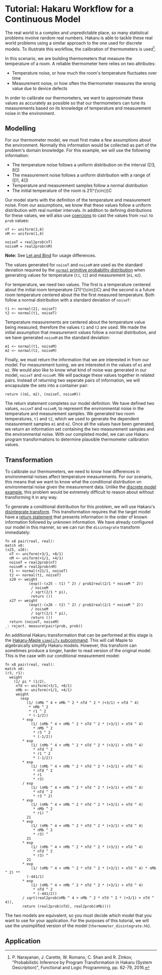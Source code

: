 # Tutorial: Hakaru Workflow for a Continuous Model #

The real world is a complex and unpredictable place, so many statistical problems involve random real numbers. Hakaru is able to tackle
these real world problems using a similar approach to the one used for discrete models. To illustrate this workflow, the calibration of
thermometers is used[^1].

In this scenario, we are building thermometers that measure the temperature of a room. A reliable thermometer here relies on two
attributes:

- Temperature noise, or how much the room's temperature fluctuates over time
- Measurement noise, or how often the thermometer measures the wrong value due to device defects

In order to calibrate our thermometers, we want to approximate these values as accurately as possible so that our thermometers can 
tune its measurements based on its knowledge of temperature and measurement noise in the environment. 

## Modelling ##

For our thermometer model, we must first make a few assumptions about the environment. Normally this information would be collected as
part of the problem's domain knowledge. For this example, we will use the following information:

- The temperature noise follows a uniform distribution on the interval \([\)3, 8\(]\)
- The measurement noise follows a uniform distribution with a range of \([\)1, 4\(]\)
- Temperature and measurement samples follow a normal distribution
- The initial temperature of the room is 21\(^{\circ}\)C

Our model starts with the definition of the temperature and measurement noise. From our assumptions, we know that these values follow
a uniform distribution with real number intervals. In addition to defining distributions for these values, we will also use 
[coercions](../lang/coercions.md) to cast the values from `real` to `prob` values:

````nohighlight
nT <~ uniform(3,8)
nM <~ uniform(1,4)

noiseT = real2prob(nT)
noiseM = real2prob(nM)
````

**Note:** See [Let and Bind](../lang/letbind.md) for usage differences.

The values generated for `noiseT` and `noiseM` are used as the standard deviation required by the [`normal` primitive probability 
distribution](../lang/rand.md) when generating values for temperature (`t1`, `t2`) and measurement (`m1`, `m2`).

For temperature, we need two values. The first is a temperature centered about the initial room temperature (21\(^{\circ}\)C) and the 
second is a future room temperature centered about the the first measured temperature. Both follow a normal distribution with a 
standard deviation of `noiseT`: 

````nohighlight
t1 <~ normal(21, noiseT)
t2 <~ normal(t1, noiseT)
````

Temperature measurements are centered about the temperature value being measured, therefore the values `t1` and `t2` are used. 
We made the initial assumption that measurement values follow a normal distribution, and we have generated `noiseM` as the standard
deviation:

````nohighlight
m1 <~ normal(t1, noiseM)
m2 <~ normal(t2, noiseM)
````

Finally, we must return the information that we are interested in from our model. For measurement tuning, we are interested in the 
values of `m1` and `m2`. We would also like to know what kind of noise was generated in our model, `noiseT` and `noiseM`. We will
package these values together in related pairs. Instead of returning two seperate pairs of information, we will encapsulate the sets
into a container pair:

````nohighlight
return ((m1, m2), (noiseT, noiseM))
````

The return statement completes our model definition. We have defined two values, `noiseT` and `noiseM`, to represent the environmental
noise in the temperature and measurement samples. We generated two room temperatures, `t1` and `t2`, which we used to generate the 
dependent measurement samples `m1` and `m2`. Once all the values have been generated, we return an information set containing the two
measurement samples and the environmental noise. With our completed model, we can use Hakaru program transformations to determine 
plausible thermometer calibration values.

## Transformation ##

To calibrate our thermometers, we need to know how differences in environmental noises affect temperature measurements. For our scenario,
this means that we want to know what the conditional distribution on environmental noise given the measurement data. Unlike the [discrete
model example](discrete.md), this problem would be extremely difficult to reason about without transforming it in any way. 

To generate a conditional distribution for this problem, we will use Hakaru's [disintegrate transform](../transforms/disintegrate.md).
This transformation requires that the target model have a [return statement](../lang/rand.md) that presents information in the order of 
known information followed by unknown information. We have already configured our model in this manner, so we can run the `disintegrate`
transform immediately:

````nohighlight
fn x8 pair(real, real):
match x8:
(x25, x26):
  nT <~ uniform(+3/1, +8/1)
  nM <~ uniform(+1/1, +4/1)
  noiseT = real2prob(nT)
  noiseM = real2prob(nM)
  t1 <~ normal(+21/1, noiseT)
  t2 <~ normal(t1, noiseT)
  x28 <~ weight
           (exp((-(x25 - t1) ^ 2) / prob2real(2/1 * noiseM ^ 2))
            / noiseM
            / sqrt(2/1 * pi),
            return ())
  x27 <~ weight
           (exp((-(x26 - t2) ^ 2) / prob2real(2/1 * noiseM ^ 2))
            / noiseM
            / sqrt(2/1 * pi),
            return ())
  return (noiseT, noiseM)
_: reject. measure(pair(prob, prob))
````

An additional Hakaru transformation that can be performed at this stage is the [Hakaru-Maple `simplify` subcommand](../transforms/hk-maple.md). This will call Maple to 
algebraically simplify Hakaru models. However, this transform can sometimes produce a longer, harder to read version of the original model. This is the case with our 
conditional measurement model:

````nohighlight
fn x8 pair(real, real):
match x8:
(r3, r1):
  weight
    (1/ pi * (1/2),
     nTd <~ uniform(+3/1, +8/1)
     nMb <~ uniform(+1/1, +4/1)
     weight
       (exp
          (1/ (nMb ^ 4 + nMb ^ 2 * nTd ^ 2 * (+3/1) + nTd ^ 4)
           * nMb ^ 2
           * r1 ^ 2
           * (-1/2))
        * exp
            (1/ (nMb ^ 4 + nMb ^ 2 * nTd ^ 2 * (+3/1) + nTd ^ 4)
             * nMb ^ 2
             * r3 ^ 2
             * (-1/2))
        * exp
            (1/ (nMb ^ 4 + nMb ^ 2 * nTd ^ 2 * (+3/1) + nTd ^ 4)
             * nTd ^ 2
             * r1 ^ 2
             * (-1/2))
        * exp
            (1/ (nMb ^ 4 + nMb ^ 2 * nTd ^ 2 * (+3/1) + nTd ^ 4)
             * nTd ^ 2
             * r1
             * r3)
        / exp
            (1/ (nMb ^ 4 + nMb ^ 2 * nTd ^ 2 * (+3/1) + nTd ^ 4)
             * nTd ^ 2
             * r3 ^ 2)
        * exp
            (1/ (nMb ^ 4 + nMb ^ 2 * nTd ^ 2 * (+3/1) + nTd ^ 4)
             * nMb ^ 2
             * r1) ^
          21
        * exp
            (1/ (nMb ^ 4 + nMb ^ 2 * nTd ^ 2 * (+3/1) + nTd ^ 4)
             * nMb ^ 2
             * r3) ^
          21
        * exp
            (1/ (nMb ^ 4 + nMb ^ 2 * nTd ^ 2 * (+3/1) + nTd ^ 4)
             * nTd ^ 2
             * r3) ^
          21
        * exp
            (1/ (nMb ^ 4 + nMb ^ 2 * nTd ^ 2 * (+3/1) + nTd ^ 4) * nMb ^ 2) **
          (-441/1)
        * exp
            (1/ (nMb ^ 4 + nMb ^ 2 * nTd ^ 2 * (+3/1) + nTd ^ 4)
             * nTd ^ 2
             * (-441/2))
        / sqrt(real2prob(nMb ^ 4 + nMb ^ 2 * nTd ^ 2 * (+3/1) + nTd ^ 4)),
        return (real2prob(nTd), real2prob(nMb))))
````

The two models are equivalent, so you must decide which model that you want to use for your application. For the purposes of this tutorial, we will use the
unsimplified version of the model (`thermometer_disintegrate.hk`).

## Application ##

[^1]: P. Narayanan, J. Carette, W. Romano, C. Shan and R. Zinkov, "Probabilistic Inference by Program Transformation in Hakaru (System Description)", Functional and Logic 
Programming, pp. 62-79, 2016.